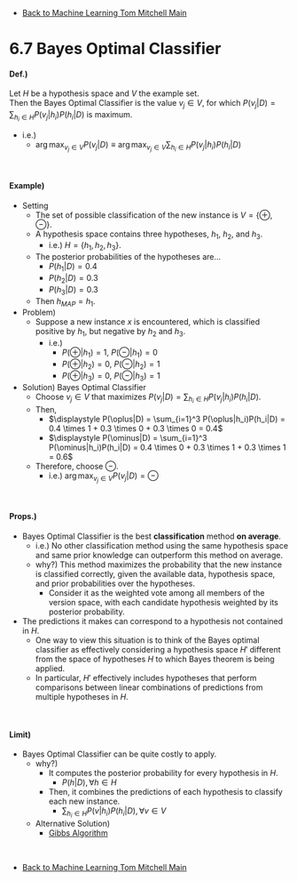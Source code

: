 * [Back to Machine Learning Tom Mitchell Main](../../main.md)

# 6.7 Bayes Optimal Classifier

#### Def.)
Let $H$ be a hypothesis space and $V$ the example set.   
Then the Bayes Optimal Classifier is the value $`v_j \in V`$, for which $`\displaystyle P(v_j|D) = \sum_{h_i \in H} P(v_j|h_i)P(h_i|D)`$ is maximum.
- i.e.)
  - $`\displaystyle\arg\max_{v_j \in V} P(v_j|D) \equiv \displaystyle\arg\max_{v_j \in V} \sum_{h_i \in H} P(v_j|h_i)P(h_i|D)`$

<br>

#### Example)
- Setting
  - The set of possible classification of the new instance is $V=\lbrace \oplus, \ominus \rbrace$.
  - A hypothesis space contains three hypotheses, $h_1$, $h_2$, and $h_3$.
    - i.e.) $H = \lbrace h_1, h_2, h_3 \rbrace$.
  - The posterior probabilities of the hypotheses are...
    - $P(h_1|D) = 0.4$
    - $P(h_2|D) = 0.3$
    - $P(h_3|D) = 0.3$
  - Then $h_{MAP} = h_1$.
- Problem)
  - Suppose a new instance $x$ is encountered, which is classified positive by $h_1$, but negative by $h_2$ and $h_3$.
    - i.e.)
      - $P(\oplus|h_1) = 1$, $P(\ominus|h_1) = 0$
      - $P(\oplus|h_2) = 0$, $P(\ominus|h_2) = 1$
      - $P(\oplus|h_3) = 0$, $P(\ominus|h_3) = 1$
- Solution) Bayes Optimal Classifier
  - Choose $v_j \in V$ that maximizes $P(v_j|D) = \sum_{h_i \in H} P(v_j|h_i)P(h_i|D)$.
  - Then,
    - $`\displaystyle P(\oplus|D) = \sum_{i=1}^3 P(\oplus|h_i)P(h_i|D) = 0.4 \times 1 + 0.3 \times 0 + 0.3 \times 0 = 0.4`$
    - $`\displaystyle P(\ominus|D) = \sum_{i=1}^3 P(\ominus|h_i)P(h_i|D) = 0.4 \times 0 + 0.3 \times 1 + 0.3 \times 1 = 0.6`$
  - Therefore, choose $\ominus$.
    - i.e.) $\displaystyle\arg\max_{v_j \in V} P(v_j|D)=\ominus$

<br>

#### Props.)
- Bayes Optimal Classifier is the best **classification** method **on average**.
  - i.e.) No other classification method using the same hypothesis space and same prior knowledge can outperform this method on average.
  - why?) This method maximizes the probability that the new instance is classified correctly, given the available data, hypothesis space, and prior probabilities over the hypotheses.
    - Consider it as the weighted vote among all members of the version space, with each candidate hypothesis weighted by its posterior probability.
- The predictions it makes can correspond to a hypothesis not contained in $H$.
  - One way to view this situation is to think of the Bayes optimal classifier as effectively considering a hypothesis space $H'$ different from the space of hypotheses $H$ to which Bayes theorem is being applied. 
  - In particular, $H'$ effectively includes hypotheses that perform comparisons between linear combinations of predictions from multiple hypotheses in $H$. 

<br>

#### Limit)
- Bayes Optimal Classifier can be quite costly to apply.
  - why?)
    - It computes the posterior probability for every hypothesis in $H$.
      - $`P(h|D), \forall h \in H`$ 
    - Then, it combines the predictions of each hypothesis to classify each new instance.
      - $`\displaystyle\sum_{h_i \in H} P(v|h_i)P(h_i|D), \forall v \in V`$
  - Alternative Solution)
    - [Gibbs Algorithm](../08/note.md#68-gibbs-algorithm)




<br>

* [Back to Machine Learning Tom Mitchell Main](../../main.md)